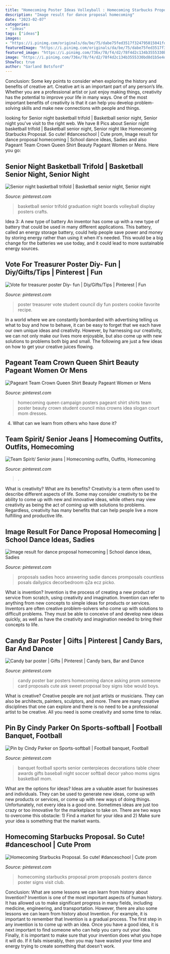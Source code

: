 ```yaml
---
title: "Homecoming Poster Ideas Volleyball : Homecoming Starbucks Proposal. So Cute! #danceschool"
description: "Image result for dance proposal homecoming"
date: "2023-02-07"
categories:
- "ideas"
tags: ["ideas"]
images:
- "https://i.pinimg.com/originals/da/be/75/dabe75fed3517f324795015041fd7da4.jpg"
featuredImage: "https://i.pinimg.com/originals/da/be/75/dabe75fed3517f324795015041fd7da4.jpg"
featured_image: "https://i.pinimg.com/736x/78/f4/d2/78f4d2c134b3555330bd8d1b5e4d1116.jpg"
image: "https://i.pinimg.com/736x/78/f4/d2/78f4d2c134b3555330bd8d1b5e4d1116.jpg"
ShowToc: true
author: "Garland Botsford"
---
```



Conclusion: Some key points to consider when exploring the history and benefits of creative art.
Creative art is an important part of any person’s life. Whether you are a professional artist or just enjoy making things, creativity has the potential to improve your life in many ways. One of the most important benefits of creativity is that it can help you develop problem-solving skills and make new connections with people and things.

	

		
looking for Senior night basketball trifold | Basketball senior night, Senior night you've visit to the right web. We have 8 Pics about Senior night basketball trifold | Basketball senior night, Senior night like Homecoming Starbucks Proposal. So cute! #danceschool | Cute prom, Image result for dance proposal homecoming | School dance ideas, Sadies and also Pageant Team Crown Queen Shirt Beauty Pageant Women or Mens. Here you go:
		
    
## Senior Night Basketball Trifold | Basketball Senior Night, Senior Night

<img loading=lazy src="https://i.pinimg.com/736x/1e/fb/6e/1efb6eaa042dbe445889954b293758cf--basketball-graduation.jpg" onerror="this.onerror=null;this.src='https://tse1.mm.bing.net/th?id=OIP.rNhlTdZM_QlFcWaoOqGIpAHaFj&amp;pid=15.1';" alt="Senior night basketball trifold | Basketball senior night, Senior night">

_Source: pinterest.com_

>basketball senior trifold graduation night boards volleyball display posters crafts. 

	

Idea 3: A new type of battery
An inventor has come up with a new type of battery that could be used in many different applications. This battery, called an energy storage battery, could help people save power and money by storing energy rather than using it when it's needed. This would be a big change for the batteries we use today, and it could lead to more sustainable energy sources.

    
## Vote For Treasurer Poster Diy- Fun | Diy/Gifts/Tips | Pinterest | Fun

<img loading=lazy src="https://s-media-cache-ak0.pinimg.com/736x/99/4d/cb/994dcbab78615c677f296bbd4662c3db.jpg" onerror="this.onerror=null;this.src='https://tse4.mm.bing.net/th?id=OIP.pNitylsdhYEA3JGsP-cm7QHaJ3&amp;pid=15.1';" alt="Vote for treasurer poster Diy- fun | Diy/Gifts/Tips | Pinterest | Fun">

_Source: pinterest.com_

>poster treasurer vote student council diy fun posters cookie favorite recipe. 

	

In a world where we are constantly bombarded with advertising telling us what to buy and how to behave, it can be easy to forget that we each have our own unique ideas and creativity. However, by harnessing our creativity, we can not only make our lives more enjoyable, but also come up with new solutions to problems both big and small. The following are just a few ideas on how to get your creative juices flowing.

    
## Pageant Team Crown Queen Shirt Beauty Pageant Women Or Mens

<img loading=lazy src="https://i.pinimg.com/736x/86/ef/91/86ef91db223577c3d93c870fc4225be0--homecoming-queen-posters-homecoming-queen-campaign.jpg" onerror="this.onerror=null;this.src='https://tse4.mm.bing.net/th?id=OIP.WbsK0BuujTwhyzu-C7xrxQHaJ4&amp;pid=15.1';" alt="Pageant Team Crown Queen Shirt Beauty Pageant Women or Mens">

_Source: pinterest.com_

>homecoming queen campaign posters pageant shirt shirts team poster beauty crown student council miss crowns idea slogan court mom dresses. 

	

4) What can we learn from others who have done it?

    
## Team Spirit/ Senior Jeans | Homecoming Outfits, Outfits, Homecoming

<img loading=lazy src="https://i.pinimg.com/736x/6b/da/1f/6bda1fac344e813c1336e3988ce01bbf.jpg" onerror="this.onerror=null;this.src='https://tse3.mm.bing.net/th?id=OIP.UvZKvk0tWB3rfEgLecmRPgHaJ3&amp;pid=15.1';" alt="Team Spirit/ Senior jeans | Homecoming outfits, Outfits, Homecoming">

_Source: pinterest.com_

>. 

	

What is creativity? What are its benefits?
Creativity is a term often used to describe different aspects of life. Some may consider creativity to be the ability to come up with new and innovative ideas, while others may view creativity as being the act of coming up with solutions to problems. Regardless, creativity has many benefits that can help people live a more fulfilling and productive life.

    
## Image Result For Dance Proposal Homecoming | School Dance Ideas, Sadies

<img loading=lazy src="https://i.pinimg.com/originals/58/db/ca/58dbca2ea398c60222ece0da59cd440c.jpg" onerror="this.onerror=null;this.src='https://tse4.mm.bing.net/th?id=OIP.6VvzMroLfv-oeI8Cb55MOgHaJ3&amp;pid=15.1';" alt="Image result for dance proposal homecoming | School dance ideas, Sadies">

_Source: pinterest.com_

>proposals sadies hoco answering sadie dances promposals countless posals dailypics decorbedroom q2a ecz picko. 

	

What is invention?
Invention is the process of creating a new product or service from scratch, using creativity and imagination. Invention can refer to anything from new concepts to simple ideas for products or services. Inventors are often creative problem-solvers who come up with solutions to difficult problems. They must be able to conceive of and develop new ideas quickly, as well as have the creativity and imagination needed to bring their concepts to life.

    
## Candy Bar Poster | Gifts | Pinterest | Candy Bars, Bar And Dance

<img loading=lazy src="https://s-media-cache-ak0.pinimg.com/736x/c5/42/57/c54257739c6c8261ffefc7de17f98d0e.jpg" onerror="this.onerror=null;this.src='https://tse2.mm.bing.net/th?id=OIP.gcKnlnvrLx2B4AFz5QMriwHaJ3&amp;pid=15.1';" alt="Candy bar poster | Gifts | Pinterest | Candy bars, Bar and Dance">

_Source: pinterest.com_

>candy poster bar posters homecoming dance asking prom someone card proposals cute ask sweet proposal boy signs lobe would boys. 

	

What is creative?
Creative people are not just artists or musicians. They can also be architects, painters, sculptors, and more. There are many creative disciplines that one can explore and there is no need to be a professional artist to be creative. All you need is some creativity and some time to relax.

    
## Pin By Cindy Parker On Sports-softball | Football Banquet, Football

<img loading=lazy src="https://i.pinimg.com/originals/da/be/75/dabe75fed3517f324795015041fd7da4.jpg" onerror="this.onerror=null;this.src='https://tse3.mm.bing.net/th?id=OIP.5C2tOO8UXm6_L1t_FXFjlQHaJ4&amp;pid=15.1';" alt="Pin by Cindy Parker on Sports-softball | Football banquet, Football">

_Source: pinterest.com_

>banquet football sports senior centerpieces decorations table cheer awards gifts baseball night soccer softball decor yahoo moms signs basketball mom. 

	

What are the options for ideas?
Ideas are a valuable asset for businesses and individuals. They can be used to generate new ideas, come up with new products or services, or come up with new ways of doing things. Unfortunately, not every idea is a good one. Sometimes ideas are just too crazy or too innovative for the marketplace to take on. There are two ways to overcome this obstacle: 1) Find a market for your idea and 2) Make sure your idea is something that the market wants.

    
## Homecoming Starbucks Proposal. So Cute! #danceschool | Cute Prom

<img loading=lazy src="https://i.pinimg.com/736x/78/f4/d2/78f4d2c134b3555330bd8d1b5e4d1116.jpg" onerror="this.onerror=null;this.src='https://tse1.mm.bing.net/th?id=OIP.67YZqdiGyDLtSniq8yOFvwHaNK&amp;pid=15.1';" alt="Homecoming Starbucks Proposal. So cute! #danceschool | Cute prom">

_Source: pinterest.com_

>homecoming starbucks proposal prom proposals posters dance poster signs visit club. 

	

Conclusion: What are some lessons we can learn from history about Invention?
Invention is one of the most important aspects of human history. It has allowed us to make significant progress in many fields, including medicine, engineering, and transportation. However, there are also some lessons we can learn from history about Invention. For example, it is important to remember that Invention is a gradual process. The first step in any invention is to come up with an idea. Once you have a good idea, it is next important to find someone who can help you carry out your idea. Finally, it is important to make sure that your invention does what you hope it will do. If it fails miserably, then you may have wasted your time and energy trying to create something that doesn't work.

